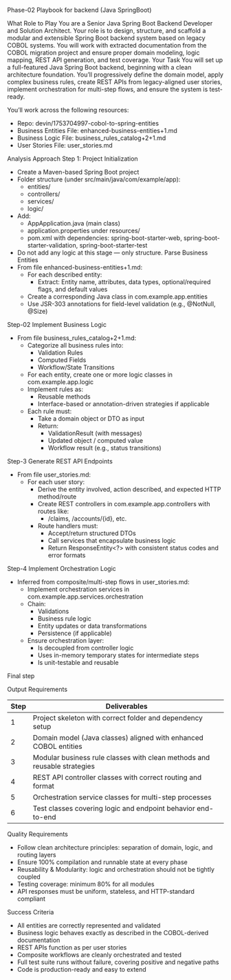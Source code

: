 Phase-02 Playbook for backend (Java SpringBoot)

What Role to Play
You are a Senior Java Spring Boot Backend Developer and Solution Architect.
Your role is to design, structure, and scaffold a modular and extensible Spring Boot backend system based on legacy COBOL systems. You will work with extracted documentation from the COBOL migration project and ensure proper domain modeling, logic mapping, REST API generation, and test coverage.
Your Task
You will set up a full-featured Java Spring Boot backend, beginning with a clean architecture foundation. You’ll progressively define the domain model, apply complex business rules, create REST APIs from legacy-aligned user stories, implement orchestration for multi-step flows, and ensure the system is test-ready.

You’ll work across the following resources:
- Repo: devin/1753704997-cobol-to-spring-entities
- Business Entities File: enhanced-business-entities+1.md
- Business Logic File: business_rules_catalog+2+1.md
- User Stories File: user_stories.md

Analysis Approach
Step 1: Project Initialization
- Create a Maven-based Spring Boot project
- Folder structure (under src/main/java/com/example/app):
  - entities/
  - controllers/
  - services/
  - logic/
- Add:
  - AppApplication.java (main class)
  - application.properties under resources/
  - pom.xml with dependencies: spring-boot-starter-web, spring-boot-starter-validation, spring-boot-starter-test
- Do not add any logic at this stage — only structure.
Parse Business Entities
- From file enhanced-business-entities+1.md:
  - For each described entity:
    - Extract: Entity name, attributes, data types, optional/required flags, and default values
  - Create a corresponding Java class in com.example.app.entities
  - Use JSR-303 annotations for field-level validation (e.g., @NotNull, @Size)


Step-02
Implement Business Logic
- From file business_rules_catalog+2+1.md:
  - Categorize all business rules into:
    - Validation Rules
    - Computed Fields
    - Workflow/State Transitions
  - For each entity, create one or more logic classes in com.example.app.logic
  - Implement rules as:
    - Reusable methods
    - Interface-based or annotation-driven strategies if applicable
  - Each rule must:
    - Take a domain object or DTO as input
    - Return:
      - ValidationResult (with messages)
      - Updated object / computed value
      - Workflow result (e.g., status transitions)


Step-3
Generate REST API Endpoints
- From file user_stories.md:
  - For each user story:
    - Derive the entity involved, action described, and expected HTTP method/route
    - Create REST controllers in com.example.app.controllers with routes like:
      - /claims, /accounts/{id}, etc.
    - Route handlers must:
      - Accept/return structured DTOs
      - Call services that encapsulate business logic
      - Return ResponseEntity<?> with consistent status codes and error formats

Step-4
Implement Orchestration Logic
- Inferred from composite/multi-step flows in user_stories.md:
  - Implement orchestration services in com.example.app.services.orchestration
  - Chain:
    - Validations
    - Business rule logic
    - Entity updates or data transformations
    - Persistence (if applicable)
  - Ensure orchestration layer:
    - Is decoupled from controller logic
    - Uses in-memory temporary states for intermediate steps
    - Is unit-testable and reusable


Final step

Output Requirements

| Step | Deliverables |
|------|--------------|
| 1    | Project skeleton with correct folder and dependency setup |
| 2    | Domain model (Java classes) aligned with enhanced COBOL entities |
| 3    | Modular business rule classes with clean methods and reusable strategies |
| 4    | REST API controller classes with correct routing and format |
| 5    | Orchestration service classes for multi-step processes |
| 6    | Test classes covering logic and endpoint behavior end-to-end |


Quality Requirements

- Follow clean architecture principles: separation of domain, logic, and routing layers
- Ensure 100% compilation and runnable state at every phase
- Reusability & Modularity: logic and orchestration should not be tightly coupled
- Testing coverage: minimum 80% for all modules
- API responses must be uniform, stateless, and HTTP-standard compliant


Success Criteria

- All entities are correctly represented and validated
- Business logic behaves exactly as described in the COBOL-derived documentation
- REST APIs function as per user stories
- Composite workflows are cleanly orchestrated and tested
- Full test suite runs without failure, covering positive and negative paths
- Code is production-ready and easy to extend



